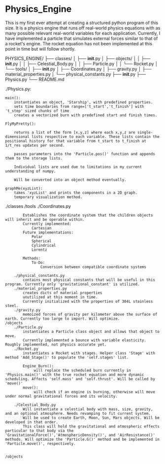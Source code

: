 # Physics_Engine

This is my first ever attempt at creating a structured python program of this size. It is a physics engine that runs off real-world physics equations with as many possible relevant real-world variables for each application. Currently, I have implemented a particle that simulates external forces similar to that of a rocket's engine. The rocket equation has not been implemented at this point in time but will follow shortly.

PHYSICS_ENGINE/
├── classes/
│ ├── **init**.py
│ ├── objects/
│ │ ├── **init**.py
│ │ ├── Celestial_Body.py
│ │ ├── Particle.py
│ │ └── Rocket.py
│ └── tools/
│ ├── **init**.py
│ ├── Coordinates.py
│ ├── gravity.py
│ ├── material_properties.py
│ └── physical_constants.py
├── **init**.py
├── Physics.py
└── README.md

./Physics.py:

    main():
        instantiates an object, 'Starship', with predefined properties.
        sets time boundaries from range=['t_start','t_finish'] with 't_step' sized chunks of time
        creates a vectorized burn with predefined start and finish times.

    FlyMyPretty():

        returns a list of the form [x,y,z] where each x,y,z are single-dimensional lists respective to each variable. These lists contain the positional history for that variable from t_start to t_finish at 1/t_res updates per second.

        passes parameters into the 'Particle.pos()' function and appends them to the storage lists.

        Individual lists are used due to limitations in my current understanding of numpy.

        Will be converted into an object method eventually.

    graphMe(xyzList):
        takes 'xyzList' and prints the components in a 2D graph.
        temporary visualization method.

./classes
/tools
./Coordinates.py

            Establishes the coordinate system that the children objects will inherit and be operable within.
            Currently implemented:
                Cartesian
            Future implementations:
                Polar
                Spherical
                Cylindrical
                Lorentz

            Methods:
                To-Do:
                    Conversion between compatible coordinate systems

        ./physical_constants.py
            contains most physical constants that will be useful in this program. Currently only 'gravitational_constant' is utilized.
        ./material_properties.py
            creates dicts of material properties
            unutilized at this moment in time.
            Currently initialized with the properties of 304L stainless steel.
        ./gravity.py
            memoized forces of gravity per kilometer above the surface of earth. Currently too large to import. Will optimize.
    /objects
        ./Particle.py
            instantiates a Particle class object and allows that object to move.
            Currently implemented a bounce with variable elasticity. Roughly implemented, not physics accurate yet.
        ./Rocket.py
            instantiates a Rocket with stages. Helper class 'Stage' with method 'Add_Stage()' to populate the 'self.stages' list.

            Engine_Burn():
                 will replace the scheduled burn currently in 'Physics.main()' with the true rocket equation and more dynamic scheduling. Affects 'self.mass' and 'self.thrust'. Will be called by 'move()'
            move():
                 will check if an engine is burning, otherwise will move under normal gravitational forces and its velocity.

        ./Celestial_Body.py
            Will instantiate a celestial body with mass, size, gravity, and an optional atmosphere. Needs revamping to fit current system.
            Will be used to create Earth, Moon, Sun, Mars objects. Will be developed in that order.
            This class will hold the gravitational and atmospheric effects particular to that body via the 'GravitationalForce()','AtmosphericDensity()', and 'AirResistance()' methods. Will optimize the 'Particle.G()' method and be implemented in 'Particle.move()', respectively.


    /objects
